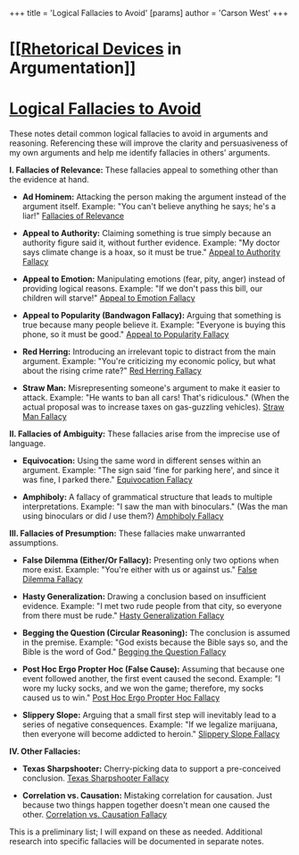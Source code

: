+++
 title = 'Logical Fallacies to Avoid'
[params]
	author = 'Carson West'
+++
# [[[Rhetorical Devices](./../[[rhetorical-devices/) in Argumentation]]
# [Logical Fallacies to Avoid](./../logical-fallacies-to-avoid/)

These notes detail common logical fallacies to avoid in arguments and reasoning.  Referencing these will improve the clarity and persuasiveness of my own arguments and help me identify fallacies in others' arguments.

**I. Fallacies of Relevance:** These fallacies appeal to something other than the evidence at hand.

* **Ad Hominem:** Attacking the person making the argument instead of the argument itself.  Example: "You can't believe anything he says; he's a liar!"  [Fallacies of Relevance](./../fallacies-of-relevance/)

* **Appeal to Authority:** Claiming something is true simply because an authority figure said it, without further evidence. Example: "My doctor says climate change is a hoax, so it must be true." [Appeal to Authority Fallacy](./../appeal-to-authority-fallacy/)

* **Appeal to Emotion:** Manipulating emotions (fear, pity, anger) instead of providing logical reasons. Example: "If we don't pass this bill, our children will starve!"  [Appeal to Emotion Fallacy](./../appeal-to-emotion-fallacy/)

* **Appeal to Popularity (Bandwagon Fallacy):**  Arguing that something is true because many people believe it. Example: "Everyone is buying this phone, so it must be good." [Appeal to Popularity Fallacy](./../appeal-to-popularity-fallacy/)

* **Red Herring:** Introducing an irrelevant topic to distract from the main argument. Example: "You're criticizing my economic policy, but what about the rising crime rate?" [Red Herring Fallacy](./../red-herring-fallacy/)

* **Straw Man:** Misrepresenting someone's argument to make it easier to attack. Example: "He wants to ban all cars! That's ridiculous." (When the actual proposal was to increase taxes on gas-guzzling vehicles). [Straw Man Fallacy](./../straw-man-fallacy/)


**II. Fallacies of Ambiguity:** These fallacies arise from the imprecise use of language.

* **Equivocation:** Using the same word in different senses within an argument. Example: "The sign said 'fine for parking here', and since it was fine, I parked there." [Equivocation Fallacy](./../equivocation-fallacy/)

* **Amphiboly:**  A fallacy of grammatical structure that leads to multiple interpretations. Example: "I saw the man with binoculars." (Was the man using binoculars or did *I* use them?) [Amphiboly Fallacy](./../amphiboly-fallacy/)


**III. Fallacies of Presumption:** These fallacies make unwarranted assumptions.

* **False Dilemma (Either/Or Fallacy):** Presenting only two options when more exist. Example: "You're either with us or against us." [False Dilemma Fallacy](./../false-dilemma-fallacy/)

* **Hasty Generalization:** Drawing a conclusion based on insufficient evidence. Example: "I met two rude people from that city, so everyone from there must be rude." [Hasty Generalization Fallacy](./../hasty-generalization-fallacy/)

* **Begging the Question (Circular Reasoning):** The conclusion is assumed in the premise. Example: "God exists because the Bible says so, and the Bible is the word of God." [Begging the Question Fallacy](./../begging-the-question-fallacy/)

* **Post Hoc Ergo Propter Hoc (False Cause):** Assuming that because one event followed another, the first event caused the second. Example: "I wore my lucky socks, and we won the game; therefore, my socks caused us to win." [Post Hoc Ergo Propter Hoc Fallacy](./../post-hoc-ergo-propter-hoc-fallacy/)

* **Slippery Slope:** Arguing that a small first step will inevitably lead to a series of negative consequences. Example: "If we legalize marijuana, then everyone will become addicted to heroin." [Slippery Slope Fallacy](./../slippery-slope-fallacy/)


**IV.  Other Fallacies:**

* **Texas Sharpshooter:** Cherry-picking data to support a pre-conceived conclusion.  [Texas Sharpshooter Fallacy](./../texas-sharpshooter-fallacy/)

* **Correlation vs. Causation:** Mistaking correlation for causation. Just because two things happen together doesn't mean one caused the other. [Correlation vs. Causation Fallacy](./../correlation-vs.-causation-fallacy/)


This is a preliminary list;  I will expand on these as needed.  Additional research into specific fallacies will be documented in separate notes.

